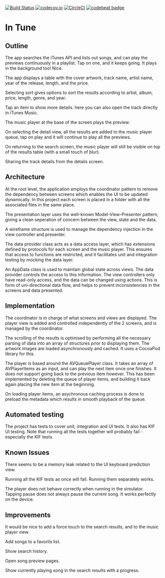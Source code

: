 [![Build Status](https://travis-ci.org/ronanociosoig/inTune.svg?branch=master)](https://travis-ci.org/ronanociosoig/inTune)
[![codecov.io](https://codecov.io/github/ronanociosoig/inTune/coverage.svg?branch=master)](https://codecov.io/github/ronanociosoig/inTune?branch=master)
[![CircleCI](https://circleci.com/gh/ronanociosoig/inTune.svg?style=svg)](https://circleci.com/gh/ronanociosoig/inTune)
[![codebeat badge](https://codebeat.co/badges/ef478c94-9b65-481f-a9ec-4a7185867400)](https://codebeat.co/projects/github-com-ronanociosoig-intune-master)

# In Tune

## Outline

The app searches the iTunes API and lists out songs, and can play the previews continuously in a playlist. Tap on one, and it keeps going. It plays in the background too! Nice.

The app displays a table with the cover artwork, track name, artist name, year of the release, length, and the price. 

Selecting sort gives options to sort the results according to artist, album, price, length, genre, and year.

Tap an item to show more details. here you can also open the track directly in iTunes Music. 

The music player at the base of the screen plays the preview. 

On selecting the detail view, all the results are added to the music player queue, tap on play and it will continue to play all the previews.

On returning to the search screen, the music player will still be visible on top of the results table (with a small touch of blur).

Sharing the track details from the details screen. 

## Architecture 

At the root level, the application employs the coordinator pattern to remove the dependency between screens which enables the UI to be updated dynamically. In this project each screen is placed in a folder with all the associated files in the same place. 

The presentation layer uses the well-known Model-View-Presenter pattern, giving a clean seperation of concern between the view, state and the data.

A wireframe structure is used to manage the dependency injection in the view controller and presenter.

The data provider class acts as a data access layer, which has extensions defined by protocols for each screen and the music player. This ensures that access to functions are restricted, and it facilitates unit and integration testing by mocking the data layer.

An AppData class is used to maintain global state across views. The data provider controls the access to this information. The view controllers only have read-only access, and the data can be changed using actions. This is form of uni-directional data flow, and helps to prevent inconsistencies in the screens and data presented. 

## Implementation 

The coordinator is in charge of what screens and views are displayed. The player view is added and controlled independently of the 2 screens, and is managed by the coordinator. 

The scrolling of the results is optimised by performing all the necessary parsing of data into an array of structures prior to displaying them. The artwork images are loaded asynchronously and cached. It uses a CocoaPod library for this. 

The player is based around the AVQueuePlayer class. It takes an array of AVPlayerItems as an input, and can play the next item once one finishes. It does not support going back to the previous item however. This has been implemented by deleting the queue of player items, and building it back again placing the new item at the beginning. 

On loading player items, an asychronous caching process is done to preload the metadata which results in smooth playback of the queue.

## Automated testing
The project has tests to cover unit, integration and UI tests. It also has KIF UI testing. Note that running all the tests together will probably fail - especially the KIF tests.  

## Known Issues
There seems to be a memory leak related to the UI keyboard prediction view.

Running all the KIF tests as once will fail. Running them separately works. 

The player does not behave correctly when running in the simulator. Tapping pause does not always pause the current song. It works perfectly on the device.

## Improvements

It would be nice to add a force touch to the search results, and to the music player view.

Add songs to a favorits list. 

Show search history. 

Open song preview pages. 

Show currently playing song in the search results with a progress. 
